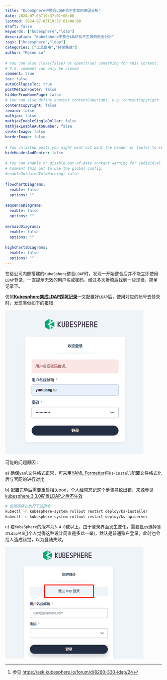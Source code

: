 ```yaml
---
title: "KubeSphere中整合LDAP后不生效的原因分析"
date: 2024-07-03T19:37:01+08:00
lastmod: 2024-07-03T19:37:01+08:00
draft: false
keywords: ["kubesphere","ldap"]
description: "KubeSphere中整合LDAP后不生效的原因分析"
tags: ["kubesphere","ldap"]
categories: ["工具使用","持续集成"]
author: "Rosen Lu"

# You can also close(false) or open(true) something for this content.
# P.S. comment can only be closed
comment: true
toc: false
autoCollapseToc: true
postMetaInFooter: false
hiddenFromHomePage: false
# You can also define another contentCopyright. e.g. contentCopyright: "This is another copyright."
contentCopyright: false
reward: false
mathjax: false
mathjaxEnableSingleDollar: false
mathjaxEnableAutoNumber: false
centerImage: false
borderImage: false

# You unlisted posts you might want not want the header or footer to show
hideHeaderAndFooter: false

# You can enable or disable out-of-date content warning for individual post.
# Comment this out to use the global config.
#enableOutdatedInfoWarning: false

flowchartDiagrams:
  enable: false
  options: ""

sequenceDiagrams: 
  enable: false
  options: ""

mermaidDiagrams: 
  enable: false
  options: ""

highchartsDiagrams: 
  enable: false
  options: ""
---
```


在给公司内部搭建的`KubeSphere`整合`LDAP`时，发现一开始整合后并不能立即使用`LDAP`登录，一直提示无效的用户名或密码，经过多次折腾后找到一些规律，简单记录下。

<!--more-->

仿照[**Kubesphere集成LDAP踩坑记录**](/post/devops/setting-ldap-for-kubesphere)一文配置好`LDAP`后，使用对应的账号去登录时，发现类似如下的报错

![LDAP账户登录失败](/blog_img/devops/ldap-integration-not-working/kubesphere-ldap-not-working.png "LDAP账户登录失败")  

可能的问题原因：

a) 确保`yaml`文件格式正常，可采用[YAML Formatter](https://jsonformatter.org/yaml-formatter)将`ks-install`配置文件格式化后与官网的进行对比

b) 配置完毕后需要重启相关pod，个人经常忘记这个步骤导致出错，来源参见[kubesphere 3.3.0配置LDAP之后不生效](https://ask.kubesphere.io/forum/d/8891-kubesphere-330ldap)

```bash
# 按顺序依次执行下述指令
kubectl -n kubesphere-system rollout restart deploy/ks-installer
kubectl -n kubesphere-system rollout restart deploy/ks-apiserver
```

c) 若`KubeSphere`的版本为`3.4.0`或以上，由于登录界面发生变化，需要显示选择`通过Ldap登录`[^1](个人觉得这种设计简直是多此一举)，默认是普通账户登录，此时也会给人造成错觉，以为登陆失败。

![LDAP登录选择](/blog_img/devops/ldap-integration-not-working/kubesphere-ldap-login.png "LDAP登录选择")  

[^1]: 参见 https://ask.kubesphere.io/forum/d/8260-330-ldap/24